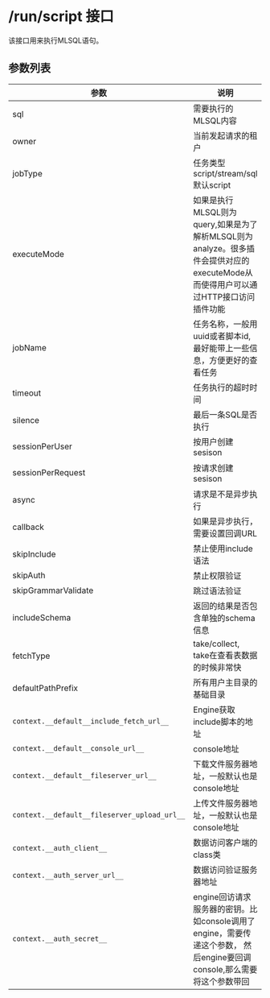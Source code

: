 # /run/script 接口

该接口用来执行MLSQL语句。

## 参数列表

| 参数 | 说明 | 示例值 |
|----|----|-----|
| sql  | 需要执行的MLSQL内容  |     |
| owner  | 当前发起请求的租户  |     |
| jobType  | 任务类型 script/stream/sql  默认script |     |
| executeMode  | 如果是执行MLSQL则为query,如果是为了解析MLSQL则为analyze。很多插件会提供对应的executeMode从而使得用户可以通过HTTP接口访问插件功能 |     |
| jobName  | 任务名称，一般用uuid或者脚本id,最好能带上一些信息，方便更好的查看任务 |     |
| timeout  | 任务执行的超时时间| 单位毫秒    |
| silence  | 最后一条SQL是否执行 | 默认为 false|
| sessionPerUser  | 按用户创建sesison| 默认为 true|
| sessionPerRequest  | 按请求创建sesison| 默认为 false,一般如果是调度请求，务必要将这个值设置为true|
| async  | 请求是不是异步执行| 默认为 false|
| callback  | 如果是异步执行，需要设置回调URL| |
| skipInclude  | 禁止使用include语法| 默认false |
| skipAuth  | 禁止权限验证| 默认true  |
| skipGrammarValidate  | 跳过语法验证| 默认true  |
| includeSchema  | 返回的结果是否包含单独的schema信息| 默认false  |
| fetchType  | take/collect, take在查看表数据的时候非常快| 默认collect  |
| defaultPathPrefix  | 所有用户主目录的基础目录|   |
| `context.__default__include_fetch_url__`  | Engine获取include脚本的地址| |
| `context.__default__console_url__` | console地址|   |
| `context.__default__fileserver_url__` | 下载文件服务器地址，一般默认也是console地址|   |
| `context.__default__fileserver_upload_url__` | 上传文件服务器地址，一般默认也是console地址|   |
| `context.__auth_client__` | 数据访问客户端的class类|  默认是streaming.dsl.auth.meta.client.MLSQLConsoleClient |
| `context.__auth_server_url__` | 数据访问验证服务器地址|   |
| `context.__auth_secret__` | engine回访请求服务器的密钥。比如console调用了engine，需要传递这个参数， 然后engine要回调console,那么需要将这个参数带回|   |







